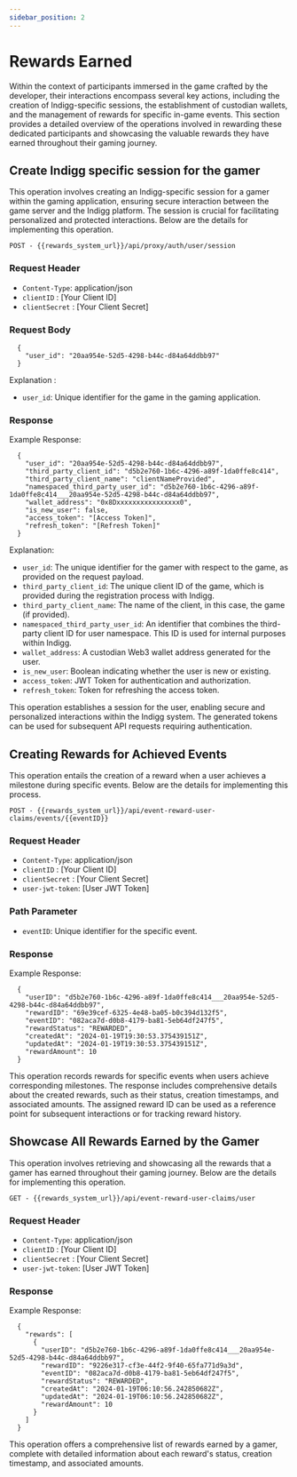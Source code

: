 ```yaml
---
sidebar_position: 2
---
```


# Rewards Earned

Within the context of participants immersed in the game crafted by the developer, their interactions encompass several key actions, including the creation of Indigg-specific sessions, the establishment of custodian wallets, and the management of rewards for specific in-game events. This section provides a detailed overview of the operations involved in rewarding these dedicated participants and showcasing the valuable rewards they have earned throughout their gaming journey.

## Create Indigg specific session for the gamer

This operation involves creating an Indigg-specific session for a gamer within the gaming application, ensuring secure interaction between the game server and the Indigg platform. The session is crucial for facilitating personalized and protected interactions. Below are the details for implementing this operation.
```text
POST - {{rewards_system_url}}/api/proxy/auth/user/session
```
### Request Header
- `Content-Type`: application/json
- `clientID` : [Your Client ID]
- `clientSecret` : [Your Client Secret]

### Request Body
```text
  {
    "user_id": "20aa954e-52d5-4298-b44c-d84a64ddbb97"
  }
```
Explanation :
- `user_id`: Unique identifier for the game in the gaming application.

### Response
Example Response:
```text
  {
    "user_id": "20aa954e-52d5-4298-b44c-d84a64ddbb97",
    "third_party_client_id": "d5b2e760-1b6c-4296-a89f-1da0ffe8c414",
    "third_party_client_name": "clientNameProvided",
    "namespaced_third_party_user_id": "d5b2e760-1b6c-4296-a89f-1da0ffe8c414___20aa954e-52d5-4298-b44c-d84a64ddbb97",
    "wallet_address": "0x8Dxxxxxxxxxxxxxxxx0",
    "is_new_user": false,
    "access_token": "[Access Token]",
    "refresh_token": "[Refresh Token]"
  }
```
Explanation:
- `user_id`: The unique identifier for the gamer with respect to the game, as provided on the request payload.
- `third_party_client_id`: The unique client ID of the game, which is provided during the registration process with Indigg.
- `third_party_client_name`: The name of the client, in this case, the game (if provided).
- `namespaced_third_party_user_id`: An identifier that combines the third-party client ID for user namespace. This ID is used for internal purposes within Indigg.
- `wallet_address`: A custodian Web3 wallet address generated for the user.
- `is_new_user`: Boolean indicating whether the user is new or existing.
- `access_token`: JWT Token for authentication and authorization.
- `refresh_token`: Token for refreshing the access token.

This operation establishes a session for the user, enabling secure and personalized interactions within the Indigg system. The generated tokens can be used for subsequent API requests requiring authentication.


## Creating Rewards for Achieved Events

This operation entails the creation of a reward when a user achieves a milestone during specific events. Below are the details for implementing this process.
```text
POST - {{rewards_system_url}}/api/event-reward-user-claims/events/{{eventID}}
```
### Request Header
- `Content-Type`: application/json
- `clientID` : [Your Client ID]
- `clientSecret` : [Your Client Secret]
- `user-jwt-token`: [User JWT Token]

### Path Parameter
- `eventID`: Unique identifier for the specific event.

### Response
Example Response:
```text
  {
    "userID": "d5b2e760-1b6c-4296-a89f-1da0ffe8c414___20aa954e-52d5-4298-b44c-d84a64ddbb97",
    "rewardID": "69e39cef-6325-4e48-ba05-b0c394d132f5",
    "eventID": "082aca7d-d0b8-4179-ba81-5eb64df247f5",
    "rewardStatus": "REWARDED",
    "createdAt": "2024-01-19T19:30:53.375439151Z",
    "updatedAt": "2024-01-19T19:30:53.375439151Z",
    "rewardAmount": 10
  }
```
This operation records rewards for specific events when users achieve corresponding milestones. The response includes comprehensive details about the created rewards, such as their status, creation timestamps, and associated amounts. The assigned reward ID can be used as a reference point for subsequent interactions or for tracking reward history.

## Showcase All Rewards Earned by the Gamer

This operation involves retrieving and showcasing all the rewards that a gamer has earned throughout their gaming journey. Below are the details for implementing this operation.
```text
GET - {{rewards_system_url}}/api/event-reward-user-claims/user
```
### Request Header
- `Content-Type`: application/json
- `clientID` : [Your Client ID]
- `clientSecret` : [Your Client Secret]
- `user-jwt-token`: [User JWT Token]

### Response
Example Response:
```text
  {
    "rewards": [
      {
        "userID": "d5b2e760-1b6c-4296-a89f-1da0ffe8c414___20aa954e-52d5-4298-b44c-d84a64ddbb97",
        "rewardID": "9226e317-cf3e-44f2-9f40-65fa771d9a3d",
        "eventID": "082aca7d-d0b8-4179-ba81-5eb64df247f5",
        "rewardStatus": "REWARDED",
        "createdAt": "2024-01-19T06:10:56.242850682Z",
        "updatedAt": "2024-01-19T06:10:56.242850682Z",
        "rewardAmount": 10
      }
    ]
  }
```
This operation offers a comprehensive list of rewards earned by a gamer, complete with detailed information about each reward's status, creation timestamp, and associated amounts.


